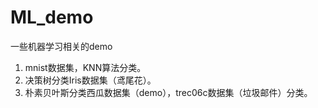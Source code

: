 # ML_demo
一些机器学习相关的demo
1. mnist数据集，KNN算法分类。
2. 决策树分类Iris数据集（鸢尾花）。
3. 朴素贝叶斯分类西瓜数据集（demo），trec06c数据集（垃圾邮件）分类。
